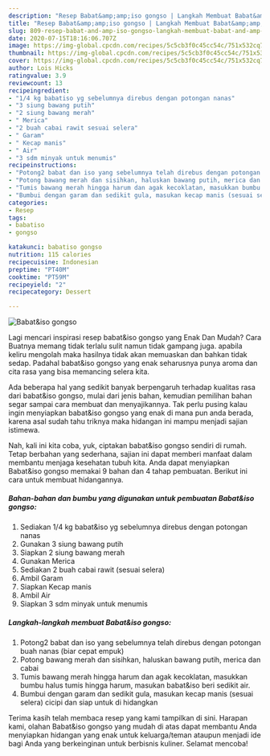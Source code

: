```yaml
---
description: "Resep Babat&amp;amp;iso gongso | Langkah Membuat Babat&amp;amp;iso gongso Yang Enak Banget"
title: "Resep Babat&amp;amp;iso gongso | Langkah Membuat Babat&amp;amp;iso gongso Yang Enak Banget"
slug: 809-resep-babat-and-amp-iso-gongso-langkah-membuat-babat-and-amp-iso-gongso-yang-enak-banget
date: 2020-07-15T18:16:06.707Z
image: https://img-global.cpcdn.com/recipes/5c5cb3f0c45cc54c/751x532cq70/babatiso-gongso-foto-resep-utama.jpg
thumbnail: https://img-global.cpcdn.com/recipes/5c5cb3f0c45cc54c/751x532cq70/babatiso-gongso-foto-resep-utama.jpg
cover: https://img-global.cpcdn.com/recipes/5c5cb3f0c45cc54c/751x532cq70/babatiso-gongso-foto-resep-utama.jpg
author: Lois Hicks
ratingvalue: 3.9
reviewcount: 13
recipeingredient:
- "1/4 kg babatiso yg sebelumnya direbus dengan potongan nanas"
- "3 siung bawang putih"
- "2 siung bawang merah"
- " Merica"
- "2 buah cabai rawit sesuai selera"
- " Garam"
- " Kecap manis"
- " Air"
- "3 sdm minyak untuk menumis"
recipeinstructions:
- "Potong2 babat dan iso yang sebelumnya telah direbus dengan potongan buah nanas (biar cepat empuk)"
- "Potong bawang merah dan sisihkan, haluskan bawang putih, merica dan cabai"
- "Tumis bawang merah hingga harum dan agak kecoklatan, masukkan bumbu halus tumis hingga harum, masukan babat&amp;iso beri sedikit air."
- "Bumbui dengan garam dan sedikit gula, masukan kecap manis (sesuai selera) cicipi dan siap untuk di hidangkan"
categories:
- Resep
tags:
- babatiso
- gongso

katakunci: babatiso gongso 
nutrition: 115 calories
recipecuisine: Indonesian
preptime: "PT40M"
cooktime: "PT59M"
recipeyield: "2"
recipecategory: Dessert

---
```



![Babat&amp;iso gongso](https://img-global.cpcdn.com/recipes/5c5cb3f0c45cc54c/751x532cq70/babatiso-gongso-foto-resep-utama.jpg)

Lagi mencari inspirasi resep babat&amp;iso gongso yang Enak Dan Mudah? Cara Buatnya memang tidak terlalu sulit namun tidak gampang juga. apabila keliru mengolah maka hasilnya tidak akan memuaskan dan bahkan tidak sedap. Padahal babat&amp;iso gongso yang enak seharusnya punya aroma dan cita rasa yang bisa memancing selera kita.



Ada beberapa hal yang sedikit banyak berpengaruh terhadap kualitas rasa dari babat&amp;iso gongso, mulai dari jenis bahan, kemudian pemilihan bahan segar sampai cara membuat dan menyajikannya. Tak perlu pusing kalau ingin menyiapkan babat&amp;iso gongso yang enak di mana pun anda berada, karena asal sudah tahu triknya maka hidangan ini mampu menjadi sajian istimewa.


Nah, kali ini kita coba, yuk, ciptakan babat&amp;iso gongso sendiri di rumah. Tetap berbahan yang sederhana, sajian ini dapat memberi manfaat dalam membantu menjaga kesehatan tubuh kita. Anda dapat menyiapkan Babat&amp;iso gongso memakai 9 bahan dan 4 tahap pembuatan. Berikut ini cara untuk membuat hidangannya.

<!--inarticleads1-->

##### Bahan-bahan dan bumbu yang digunakan untuk pembuatan Babat&amp;iso gongso:

1. Sediakan 1/4 kg babat&amp;iso yg sebelumnya direbus dengan potongan nanas
1. Gunakan 3 siung bawang putih
1. Siapkan 2 siung bawang merah
1. Gunakan  Merica
1. Sediakan 2 buah cabai rawit (sesuai selera)
1. Ambil  Garam
1. Siapkan  Kecap manis
1. Ambil  Air
1. Siapkan 3 sdm minyak untuk menumis




<!--inarticleads2-->

##### Langkah-langkah membuat Babat&amp;iso gongso:

1. Potong2 babat dan iso yang sebelumnya telah direbus dengan potongan buah nanas (biar cepat empuk)
1. Potong bawang merah dan sisihkan, haluskan bawang putih, merica dan cabai
1. Tumis bawang merah hingga harum dan agak kecoklatan, masukkan bumbu halus tumis hingga harum, masukan babat&amp;iso beri sedikit air.
1. Bumbui dengan garam dan sedikit gula, masukan kecap manis (sesuai selera) cicipi dan siap untuk di hidangkan




Terima kasih telah membaca resep yang kami tampilkan di sini. Harapan kami, olahan Babat&amp;iso gongso yang mudah di atas dapat membantu Anda menyiapkan hidangan yang enak untuk keluarga/teman ataupun menjadi ide bagi Anda yang berkeinginan untuk berbisnis kuliner. Selamat mencoba!
